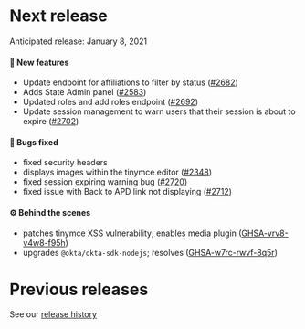 # Next release

Anticipated release: January 8, 2021

#### 🚀 New features

- Update endpoint for affiliations to filter by status ([#2682])
- Adds State Admin panel ([#2583])
- Updated roles and add roles endpoint ([#2692])
- Update session management to warn users that their session is about to expire ([#2702])

#### 🐛 Bugs fixed

- fixed security headers
- displays images within the tinymce editor ([#2348])
- fixed session expiring warning bug ([#2720])
- fixed issue with Back to APD link not displaying ([#2712])

#### ⚙️ Behind the scenes

- patches tinymce XSS vulnerability; enables media plugin ([GHSA-vrv8-v4w8-f95h])
- upgrades `@okta/okta-sdk-nodejs`; resolves ([GHSA-w7rc-rwvf-8q5r])

# Previous releases

See our [release history](https://github.com/CMSgov/eAPD/releases)

[#2348]: https://github.com/CMSgov/eAPD/issues/2348
[#2682]: https://github.com/CMSgov/eAPD/issues/2682
[#2583]: https://github.com/CMSgov/eAPD/issues/2583
[#2692]: https://github.com/CMSgov/eAPD/issues/2692
[#2702]: https://github.com/CMSgov/eAPD/issues/2702
[#2720]: https://github.com/CMSgov/eAPD/issues/2720
[#2712]: https://github.com/CMSgov/eAPD/issues/2712
[ghsa-vrv8-v4w8-f95h]: https://github.com/advisories/GHSA-vrv8-v4w8-f95h
[ghsa-w7rc-rwvf-8q5r]: https://github.com/advisories/GHSA-w7rc-rwvf-8q5r
